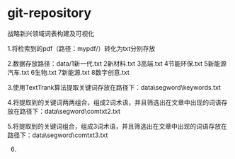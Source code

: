 # git-repository
战略新兴领域词表构建及可视化

1.将检索到的pdf（路径：mypdf/）转化为txt分别存放

2.数据存放路径：data/1新一代.txt
                    2新材料.txt
                    3高端.txt
                    4节能环保.txt
                    5新能源汽车.txt
                    6生物.txt
                    7新能源.txt
                    8数字创意.txt
               
3.使用TextTrank算法提取关键词存放在路径下：data\segword\keywords.txt

4.将提取到的关键词两两组合，组成2词术语，并且筛选出在文章中出现的词语存放在路径下：data\segword\comtxt2.txt

5.将提取到的关键词组合，组成3词术语，并且筛选出在文章中出现的词语存放在路径下：data\segword\comtxt3.txt

6.
